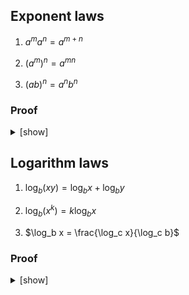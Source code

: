 ## Exponent laws

1. $`a^m a^n = a^{m + n}`$

2. $`(a^m)^n = a^{mn}`$

3. $`(ab)^n = a^n b^n`$

### Proof

<details>
<summary>[show]</summary>

Let $a$ and $b$ be real numbers, and $m$ and $n$ be positive integers.

**Definition (_Exponentiation_)**:

$`
\begin{array}{lcl}
a^1       & = & a, \\
a^{n + 1} & = & a^n \cdot a \text{ for } n \ge 1.
\end{array}
`$

Then by induction on $n$:

1. <details>
   <summary>[show]</summary>

   Base case ($n = 1$):
   <br>
   $`a^m a^1 = a^m a = a^{m + 1}`$.

   Inductive step:
   <br>
   Assume $a^m a^n = a^{m + n}$. Then:

   $`
   \begin{align}
   a^m a^{n + 1}
   &= a^m (a^n a) \\
   &= (a^m a^n) a \\
   &= a^{m + n} a \\
   &= a^{(m + n) + 1} \\
   &= a^{m + (n + 1)}.
   \end{align}
   `$

   </details>

2. <details>
   <summary>[show]</summary>

   Base case:

   </details>

3. <details>
   <summary>[show]</summary>

   Base case:

   </details>

</details>

## Logarithm laws

1. $`\log_b (xy) = \log_b x + \log_b y`$

2. $`\log_b (x^k) = k \log_b x`$

3. $`\log_b x = \frac{\log_c x}{\log_c b}`$

### Proof

<details>
<summary>[show]</summary>

1. <br>

   $`
   \begin{align}
   \log_b (xy)
   &= \log_b (b^{\log_b x} b^{\log_b y}) \\
   &= \log_b (b^{\log_b x + \log_b y}) \\
   &= \log_b x + \log_b y
   \end{align}
   `$

2. <br>

   $`
   \begin{align}
   \log_b (x^k)
   &= \log_b [(b^{\log_b x})^k] \\
   &= \log_b (b^{k \log_b x}) \\
   &= k \log_b x
   \end{align}
   `$

3. <br>

   $`
   \begin{align}
   \log_b x
   &= \frac{\log_b x \cdot \log_c b}{\log_c b} \\
   &= \frac{\log_c (b^{\log_b x})}{\log_c b} \\
   &= \frac{\log_c x}{\log_c b}
   \end{align}
   `$

</details>
